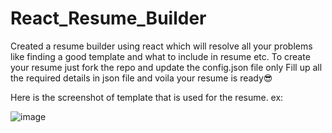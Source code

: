 # React_Resume_Builder
Created a resume builder using react which will resolve all your problems like finding a good template and what to include in resume etc.
To create your resume just fork the repo and update the config.json file only
Fill up all the required details in json file and voila your resume is ready😎

Here is the screenshot of template that is used for the resume. ex:

![image](https://user-images.githubusercontent.com/68028455/151501057-f1aa031f-bb67-431d-b640-264c19ed7de2.png)

